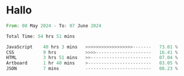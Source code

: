 # Hallo
<!--START_SECTION:waka-->

```rust
From: 08 May 2024 - To: 07 June 2024

Total Time: 54 hrs 51 mins

JavaScript    40 hrs 3 mins   >>>>>>>>>>>>>>>>>>-------   73.01 %
CSS           9 hrs           >>>>---------------------   16.41 %
HTML          3 hrs 51 mins   >>-----------------------   07.04 %
Artboard      1 hr 40 mins    >------------------------   03.05 %
JSON          7 mins          -------------------------   00.23 %
```

<!--END_SECTION:waka-->
